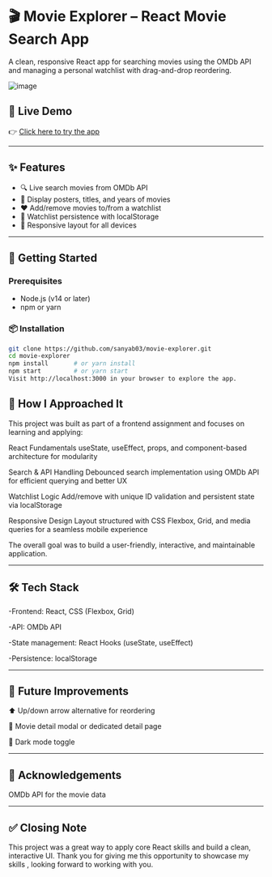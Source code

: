 # 🎬 Movie Explorer – React Movie Search App

A clean, responsive React app for searching movies using the OMDb API and managing a personal watchlist with drag-and-drop reordering.


![image](https://github.com/user-attachments/assets/0b14cf19-7057-4349-a6ba-aa0210fc412b)



 ## 🔗 Live Demo

👉 [Click here to try the app](https://nama-sys-analytics.vercel.app/)  


---

## ✨ Features

- 🔍 Live search movies from OMDb API
- 📄 Display posters, titles, and years of movies
- ❤️ Add/remove movies to/from a watchlist
- 💾 Watchlist persistence with localStorage
- 📱 Responsive layout for all devices

---

## 🚀 Getting Started

### Prerequisites

- Node.js (v14 or later)
- npm or yarn

### 📦 Installation 

```bash
git clone https://github.com/sanyab03/movie-explorer.git
cd movie-explorer
npm install       # or yarn install
npm start         # or yarn start
Visit http://localhost:3000 in your browser to explore the app.
```

## 🧠 How I Approached It

This project was built as part of a frontend assignment and focuses on learning and applying:

React Fundamentals
useState, useEffect, props, and component-based architecture for modularity

Search & API Handling
Debounced search implementation using OMDb API for efficient querying and better UX

Watchlist Logic
Add/remove with unique ID validation and persistent state via localStorage

Responsive Design
Layout structured with CSS Flexbox, Grid, and media queries for a seamless mobile experience

The overall goal was to build a user-friendly, interactive, and maintainable application.

---


## 🛠️ Tech Stack

-Frontend: React, CSS (Flexbox, Grid)

-API: OMDb API

-State management: React Hooks (useState, useEffect)

-Persistence: localStorage

---

## 🚧 Future Improvements

⬆️ Up/down arrow alternative for reordering

📄 Movie detail modal or dedicated detail page

🌙 Dark mode toggle

---

## 🙌 Acknowledgements
OMDb API for the movie data

---

## ✅ Closing Note
This project was a great way to apply core React skills and build a clean, interactive UI.
Thank you for giving me this opportunity to showcase my skills , looking forward to working with you.
   
